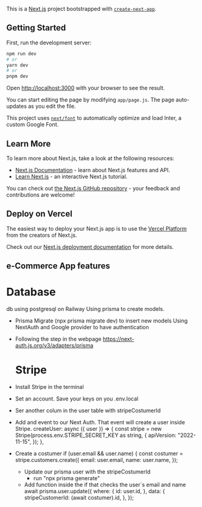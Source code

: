 This is a [Next.js](https://nextjs.org/) project bootstrapped with [`create-next-app`](https://github.com/vercel/next.js/tree/canary/packages/create-next-app).

## Getting Started

First, run the development server:

```bash
npm run dev
# or
yarn dev
# or
pnpm dev
```

Open [http://localhost:3000](http://localhost:3000) with your browser to see the result.

You can start editing the page by modifying `app/page.js`. The page auto-updates as you edit the file.

This project uses [`next/font`](https://nextjs.org/docs/basic-features/font-optimization) to automatically optimize and load Inter, a custom Google Font.

## Learn More

To learn more about Next.js, take a look at the following resources:

- [Next.js Documentation](https://nextjs.org/docs) - learn about Next.js features and API.
- [Learn Next.js](https://nextjs.org/learn) - an interactive Next.js tutorial.

You can check out [the Next.js GitHub repository](https://github.com/vercel/next.js/) - your feedback and contributions are welcome!

## Deploy on Vercel

The easiest way to deploy your Next.js app is to use the [Vercel Platform](https://vercel.com/new?utm_medium=default-template&filter=next.js&utm_source=create-next-app&utm_campaign=create-next-app-readme) from the creators of Next.js.

Check out our [Next.js deployment documentation](https://nextjs.org/docs/deployment) for more details.

## e-Commerce App features

# Database

db using postgresql on Railway
Using prisma to create models.

- Prisma Migrate (npx prisma migrate dev) to insert new models
  Using NextAuth and Google provider to have authentication

- Following the step in the webpage
  https://next-auth.js.org/v3/adapters/prisma

  # Stripe

- Install Stripe in the terminal
- Set an account. Save your keys on you .env.local
- Ser another colum in the user table with stripeCostumerId
- Add and event to our Next Auth. That event will create a user inside Stripe.
  createUser: async ({ user }) => {
  const stripe = new Stripe(process.env.STRIPE_SECRET_KEY as string, {
  apiVersion: "2022-11-15",
  });
  },
- Create a costumer
  if (user.email && user.name) {
  const costumer = stripe.customers.create({
  email: user.email,
  name: user.name,
  });

  - Update our prisma user with the stripeCostumerId
    - run "npx prisma generate"
  - Add function inside the if that checks the user`s email and name
    await prisma.user.update({
    where: {
    id: user.id,
    },
    data: {
    stripeCustomerId: (await costumer).id,
    },
    });
